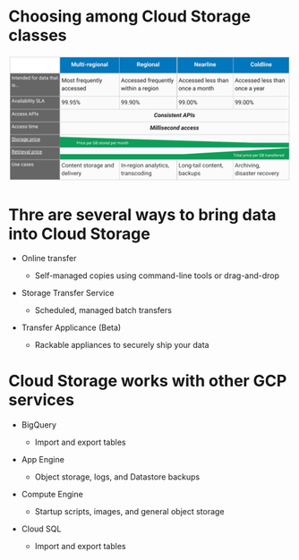 # Choosing among Cloud Storage classes

![](images/1_cloud_storage_interactions.png)

# Thre are several ways to bring data into Cloud Storage

- Online transfer
    - Self-managed copies using command-line tools  or drag-and-drop

- Storage Transfer Service
    - Scheduled, managed batch transfers

- Transfer Applicance (Beta)
    - Rackable appliances to securely ship your data

# Cloud Storage works with other GCP services

- BigQuery
    - Import and export tables

- App Engine
    - Object storage, logs, and Datastore backups

- Compute Engine
    - Startup scripts, images, and general object storage

- Cloud SQL
    - Import and export tables
